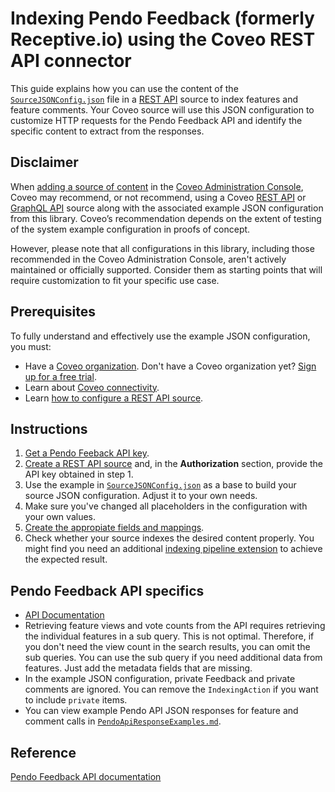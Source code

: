 # Indexing Pendo Feedback (formerly Receptive.io) using the Coveo REST API connector
This guide explains how you can use the content of the [`SourceJSONConfig.json`](SourceJSONConfig.json) file in a [REST API](https://docs.coveo.com/en/1896/) source to index features and feature comments. Your Coveo source will use this JSON configuration to customize HTTP requests for the Pendo Feedback API and identify the specific content to extract from the responses.

## Disclaimer
When [adding a source of content](https://docs.coveo.com/en/3390/index-content/add-or-edit-a-source#add-a-source) in the [Coveo Administration Console](https://docs.coveo.com/en/1841/), Coveo may recommend, or not recommend, using a Coveo [REST API](https://docs.coveo.com/en/1896/) or [GraphQL API](https://docs.coveo.com/en/n6gh2329/) source along with the associated example JSON configuration from this library. Coveo’s recommendation depends on the extent of testing of the system example configuration in proofs of concept.

However, please note that all configurations in this library, including those recommended in the Coveo Administration Console, aren't actively maintained or officially supported. Consider them as starting points that will require customization to fit your specific use case.

## Prerequisites
To fully understand and effectively use the example JSON configuration, you must:
- Have a [Coveo organization](https://docs.coveo.com/en/185). Don't have a Coveo organization yet? [Sign up for a free trial](https://www.coveo.com/en/free-trial?utm_marketing_tactic=connectivity_library).
- Learn about [Coveo connectivity](https://docs.coveo.com/en/1702).
- Learn [how to configure a REST API source](https://docs.coveo.com/en/1896/).

## Instructions
1. [Get a Pendo Feeback API key](https://support.pendo.io/hc/en-us/articles/14541867340571-Pendo-Feedback-API-Key).
2. [Create a REST API source](https://docs.coveo.com/en/1896/) and, in the **Authorization** section, provide the API key obtained in step 1.
3. Use the example in [`SourceJSONConfig.json`](https://github.com/coveooss/connectivity-library/blob/master/Pendo%20Feedback/SourceJSONConfig.json) as a base to build your source JSON configuration. Adjust it to your own needs.
4. Make sure you've changed all placeholders in the configuration with your own values.
5. [Create the appropiate fields and mappings](https://docs.coveo.com/en/1896/#completion).
6. Check whether your source indexes the desired content properly. You might find you need an additional [indexing pipeline extension](https://docs.coveo.com/en/1645/) to achieve the expected result.

## Pendo Feedback API specifics
* [API Documentation](https://feedbackapi.pendo.io/)
* Retrieving feature views and vote counts from the API requires retrieving the individual features in a sub query. This is not optimal. Therefore, if you don't need the view count in the search results, you can omit the sub queries.
You can use the sub query if you need additional data from features. Just add the metadata fields that are missing.
* In the example JSON configuration, private Feedback and private comments are ignored. You can remove the  `IndexingAction` if you want to include `private` items.
* You can view example Pendo API JSON responses for feature and comment calls in [`PendoApiResponseExamples.md`](./PendoApiResponseExamples.md).

## Reference
[Pendo Feedback API documentation](https://engageapi.pendo.io/?bash)

